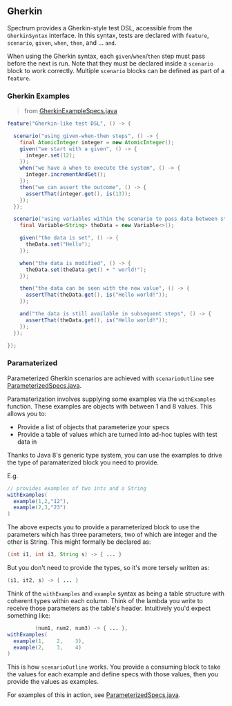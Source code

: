 ## Gherkin

Spectrum provides a Gherkin-style test DSL, accessible from the `GherkinSyntax` interface. In this syntax, tests are declared with `feature`, `scenario`, `given`, `when`, `then`, and ... `and`.

When using the Gherkin syntax, each `given`/`when`/`then` step must pass before the next is run. Note that they must be declared inside a `scenario` block to work correctly. Multiple `scenario` blocks can be defined as part of a `feature`.

### Gherkin Examples

> from [GherkinExampleSpecs.java](../src/test/java/specs/GherkinExampleSpecs.java)

```java
feature("Gherkin-like test DSL", () -> {

  scenario("using given-when-then steps", () -> {
    final AtomicInteger integer = new AtomicInteger();
    given("we start with a given", () -> {
      integer.set(12);
    });
    when("we have a when to execute the system", () -> {
      integer.incrementAndGet();
    });
    then("we can assert the outcome", () -> {
      assertThat(integer.get(), is(13));
    });
  });

  scenario("using variables within the scenario to pass data between steps", () -> {
    final Variable<String> theData = new Variable<>();

    given("the data is set", () -> {
      theData.set("Hello");
    });

    when("the data is modified", () -> {
      theData.set(theData.get() + " world!");
    });

    then("the data can be seen with the new value", () -> {
      assertThat(theData.get(), is("Hello world!"));
    });

    and("the data is still available in subsequent steps", () -> {
      assertThat(theData.get(), is("Hello world!"));
    });
  });

});
```

### Paramaterized

Parameterized Gherkin scenarios are achieved with `scenarioOutline` see [ParameterizedSpecs.java](src/test/java/specs/ParameterizedSpecs.java).

Paramaterization involves supplying some examples via the `withExamples` function. These examples are objects with between 1 and 8 values. This allows you to:

- Provide a list of objects that parameterize your specs
- Provide a table of values which are turned into ad-hoc tuples with test data in

Thanks to Java 8's generic type system, you can use the examples to drive the type of paramaterized block you need to provide.

E.g.

```java
// provides examples of two ints and a String
withExamples(
  example(1,2,"12"),
  example(2,3,"23")
)
```

The above expects you to provide a parameterized block to use the parameters which has three parameters, two of which are integer and the other is String. This might formally be declared as:

```java
(int i1, int i3, String s) -> { ... }
```

But you don't need to provide the types, so it's more tersely written as:

```java
(i1, it2, s) -> { ... }
```

Think of the `withExamples` and `example` syntax as being a table structure with coherent types within each column. Think of the lambda you write to receive those parameters as the table's header. Intuitively you'd expect something like:

```java
         (num1, num2, num3) -> { ... },
withExamples(
  example(1,    2,    3),
  example(2,    3,    4)
)
```

This is how `scenarioOutline` works. You provide a consuming block to take the values for each example and define specs with those values, then you provide the values as examples.

For examples of this in action, see [ParameterizedSpecs.java](../src/test/java/specs/ParameterizedSpecs.java).
